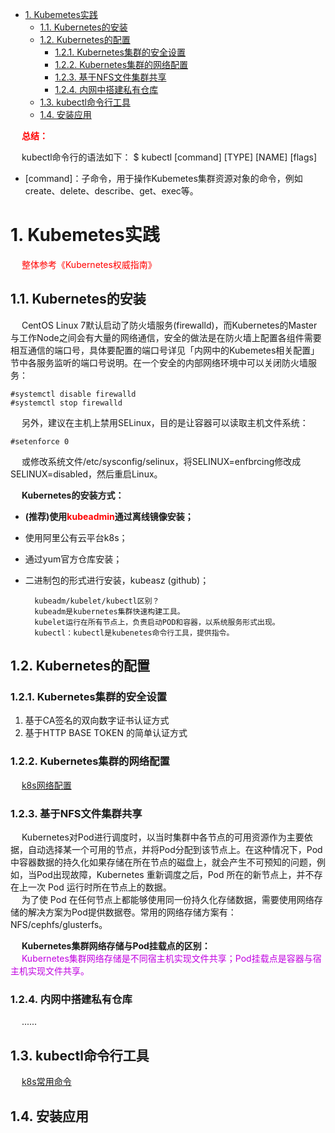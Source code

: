 
<!-- TOC -->

- [1. Kubemetes实践](#1-kubemetes实践)
    - [1.1. Kubernetes的安装](#11-kubernetes的安装)
    - [1.2. Kubernetes的配置](#12-kubernetes的配置)
        - [1.2.1. Kubernetes集群的安全设置](#121-kubernetes集群的安全设置)
        - [1.2.2. Kubernetes集群的网络配置](#122-kubernetes集群的网络配置)
        - [1.2.3. 基于NFS文件集群共享](#123-基于nfs文件集群共享)
        - [1.2.4. 内网中搭建私有仓库](#124-内网中搭建私有仓库)
    - [1.3. kubectl命令行工具](#13-kubectl命令行工具)
    - [1.4. 安装应用](#14-安装应用)

<!-- /TOC -->


&emsp; **<font color = "red">总结：</font>**  

&emsp; kubectl命令行的语法如下： $ kubectl [command] [TYPE] [NAME] [flags]  
* [command]：子命令，用于操作Kubemetes集群资源对象的命令，例如create、delete、describe、get、exec等。  


# 1. Kubemetes实践  
<!-- 
k8s的快速使用手册
https://www.cnblogs.com/linu/p/10955823.html

-->

&emsp; <font color = "red">整体参考《Kubernetes权威指南》</font>  

## 1.1. Kubernetes的安装
<!-- 

Centos7搭建k8s环境教程  https://mp.weixin.qq.com/s/4zsGwYBLoiZx0l68NQPPMA
centos7安装kubernetes
https://blog.csdn.net/sumengnan/article/details/120932201


https://blog.csdn.net/qq_46595591/article/details/107520114?utm_medium=distribute.wap_relevant.none-task-blog-title-4

-->
&emsp; CentOS Linux 7默认启动了防火墙服务(firewalld)，而Kubernetes的Master与工作Node之间会有大量的网络通信，安全的做法是在防火墙上配置各组件需要相互通信的端口号，具体要配置的端口号详见「内网中的Kubemetes相关配置」节中各服务监听的端口号说明。在一个安全的内部网络环境中可以关闭防火墙服务：  

```text
#systemctl disable firewalld
#systemctl stop firewalld
```
&emsp; 另外，建议在主机上禁用SELinux，目的是让容器可以读取主机文件系统：  
```
#setenforce 0
```
&emsp; 或修改系统文件/etc/sysconfig/selinux，将SELINUX=enfbrcing修改成SELINUX=disabled，然后重启Linux。  

&emsp; **Kubernetes的安装方式：**  

* **(推荐)使用<font color = "red">kubeadmin</font>通过离线镜像安装；**  
* 使用阿里公有云平台k8s；  
* 通过yum官方仓库安装；  
* 二进制包的形式进行安装，kubeasz (github)；  


        kubeadm/kubelet/kubectl区别？  
        kubeadm是kubernetes集群快速构建工具。
        kubelet运行在所有节点上，负责启动POD和容器，以系统服务形式出现。
        kubectl：kubectl是kubenetes命令行工具，提供指令。

## 1.2. Kubernetes的配置
### 1.2.1. Kubernetes集群的安全设置

1. 基于CA签名的双向数字证书认证方式
2. 基于HTTP BASE TOKEN 的简单认证方式  

### 1.2.2. Kubernetes集群的网络配置
&emsp; [k8s网络配置](/docs/devAndOps/k8s/k8snetwork.md)  

### 1.2.3. 基于NFS文件集群共享  
<!-- 
Kubernetes 集群部署NFS网络存储
https://blog.csdn.net/zuozewei/article/details/108165523
-->
&emsp; Kubernetes对Pod进行调度时，以当时集群中各节点的可用资源作为主要依据，自动选择某一个可用的节点，并将Pod分配到该节点上。在这种情况下，Pod中容器数据的持久化如果存储在所在节点的磁盘上，就会产生不可预知的问题，例如，当Pod出现故障，Kubernetes 重新调度之后，Pod 所在的新节点上，并不存在上一次 Pod 运行时所在节点上的数据。  
&emsp; 为了使 Pod 在任何节点上都能够使用同一份持久化存储数据，需要使用网络存储的解决方案为Pod提供数据卷。常用的网络存储方案有：NFS/cephfs/glusterfs。  

&emsp; **Kubernetes集群网络存储与Pod挂载点的区别：**  
&emsp; <font color = "clime">Kubernetes集群网络存储是不同宿主机实现文件共享；Pod挂载点是容器与宿主机实现文件共享。</font>  

### 1.2.4. 内网中搭建私有仓库  
&emsp; ......
<!-- 
从私有仓库拉取镜像
https://kubernetes.io/zh/docs/tasks/configure-pod-container/pull-image-private-registry/
-->

<!--   
1. Docker Private Registry (私有 Docker 镜像库)  
&emsp; 使用Docker提供的Registry镜像创建一个私有镜像仓库。  
&emsp; 详细的安装步骤请参考Docker的官方文档 https://docs.docker.eom/registry/deploying/o  
2. kubelet配置  
    &emsp; 由于在Kubemetes中是以Pod而不是以Docker容器为管理单元的，在kubelet创建Pod时，还通过启动一个名为ger.io/google_containers/pause的镜像来实现Pod的概念。  
    &emsp; 该镜像存在于谷歌镜像库http://gcr.io 中，需要通过一台能够连上Internet的服务器将其下载，导出文件，再push到私有Docker Registry中。  
    &emsp; 之后，可以给每台Node的kubelet服务加上启动参数-pod-infra-container-image，指定为私有Docker Registry中pause镜像的地址。例如：  

    ```text
    #cat /etc/kubemetes/kubelet
    KUBELET_ARGS="--api-servers=http://192.168.18.3:8080
    一一hostname-override=l92.168.18.3 一一log-dir=/var/log/kubemetes 一一v=2
    --pod-infra-container-image=gcr.io/google_containers/pause-amd64:3.0"
    ```
    &emsp; 如果该镜像无法从gcr.io下载，则也可以从Docker Hub上进行下载：  

    ```text
    #docker pull kubeguide/pause-amd64:3.0
    ```
    &emsp; 修改kubelet配置文件中的-pod_infra_container_image参数：  

    ```
    --pod-infra-container-image=kubeguide/pause-amd64:3.0
    ```
    &emsp; 然后重启kubelet服务：  

    ```
    #systemctl restart kubelet
    ```
    &emsp; 通过以上设置就在内网环境中搭建了一个企业内部的私有容器云平台。  
-->

## 1.3. kubectl命令行工具  
&emsp; [k8s常用命令](/docs/devAndOps/k8s/k8scommand.md)  


## 1.4. 安装应用  

